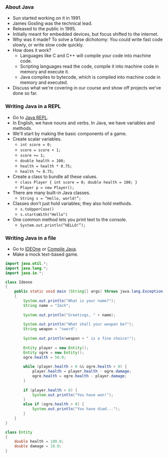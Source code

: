 ### About Java

* Sun started working on it in 1991.
* James Gosling was the technical lead.
* Released to the public in 1995.
* Initially meant for embedded devices, but focus shifted to the internet.
* Why was it made? To solve a false dichotomy: You could write fast code slowly, or write slow code quickly.
* How does it work?
  * Languages like C and C++ will compile your code into machine code.
  * Scripting languages read the code, compile it into machine code in memory and execute it.
  * Java compiles to bytecode, which is compiled into machine code in memory and executed.
* Discuss what we're covering in our course and show off projects we've done so far.

### Writing Java in a REPL

* Go to [Java REPL](http://www.javarepl.com/console.html).
* In English, we have nouns and verbs. In Java, we have variables and methods.
* We'll start by making the basic components of a game.
* Create scalar variables.
  * `int score = 0;`
  * `score = score + 1;`
  * `score += 1;`
  * `double health = 100;`
  * `health = health * 0.75;`
  * `health *= 0.75;`
* Create a class to bundle all these values.
  * `class Player { int score = 0; double health = 100; }`
  * `Player p = new Player();`
* There are many built-in Java classes.
  * `String s = “Hello, world!”;`
* Classes don't just hold variables; they also hold methods.
  * `s.toUpperCase()`
  * `s.startsWith("Hello")`
* One common method lets you print text to the console.
  * `System.out.println(“HELLO!”);`

### Writing Java in a file

* Go to [IDEOne](http://ideone.com/) or [Compile Java](http://www.compilejava.net/).
* Make a mock text-based game.

```java
import java.util.*;
import java.lang.*;
import java.io.*;

class Ideone
{
	public static void main (String[] args) throws java.lang.Exception
	{
		System.out.println("What is your name?");
		String name = "Zach";
		
		System.out.println("Greetings, " + name);
		
		System.out.println("What shall your weapon be?");
		String weapon = "sword";
		
		System.out.println(weapon + " is a fine choice!");
		
		Entity player = new Entity();
		Entity ogre = new Entity();
		ogre.health = 50.0;
		
		while (player.health > 0 && ogre.health > 0) {
			player.health = player.health - ogre.damage;
			ogre.health = ogre.health - player.damage;
		}
		
		if (player.health > 0) {
			System.out.println("You have won!");
		}
		else if (ogre.health > 0) {
			System.out.println("You have died...");
		}
	}
}

class Entity
{
	double health = 100.0;
	double damage = 10.0;
}
```
